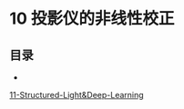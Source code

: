 # 10 投影仪的非线性校正

## 目录
- []()












[11-Structured-Light&Deep-Learning](./11-Structured-Light&Deep-Learning.md)